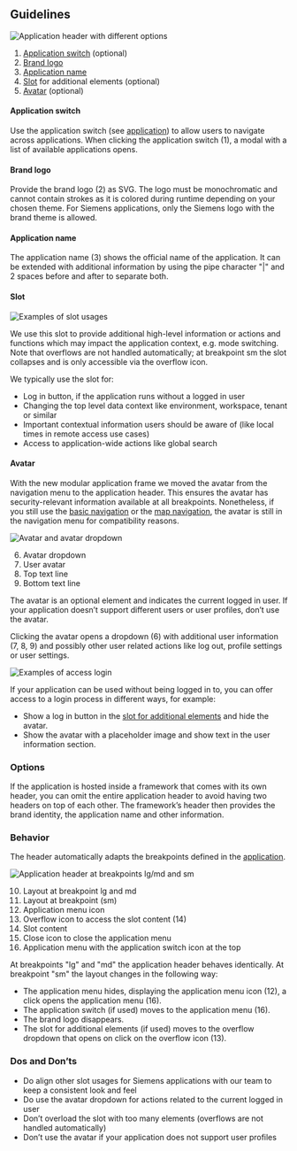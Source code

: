 ## Guidelines

![Application header with different options](https://www.figma.com/design/wEptRgAezDU1z80Cn3eZ0o/iX-Pattern-Illustrations?type=design&node-id=1634-56424&mode=design&t=4XzscFw57dE7McUX-11)

1. [Application switch](#application-switch) (optional)
2. [Brand logo](#brand-logo)
3. [Application name](#application-name)
4. [Slot](#slot) for additional elements (optional)
5. [Avatar](#avatar) (optional)

#### Application switch

Use the application switch (see [application](./application.mdx)) to allow users to navigate across applications. When clicking the application switch (1), a modal with a list of available applications opens.

#### Brand logo

Provide the brand logo (2) as SVG. The logo must be monochromatic and cannot contain strokes as it is colored during runtime depending on your chosen theme.
For Siemens applications, only the Siemens logo with the brand theme is allowed.

#### Application name

The application name (3) shows the official name of the application. It can be extended with additional information by using the pipe character "|" and 2 spaces before and after to separate both.

#### Slot

![Examples of slot usages](https://www.figma.com/design/wEptRgAezDU1z80Cn3eZ0o/iX-Pattern-Illustrations?type=design&node-id=1679-19526&mode=design&t=UPXhDWuRHtygtfFI-11)

We use this slot to provide additional high-level information or actions and functions which may impact the application context, e.g. mode switching. Note that overflows are not handled automatically; at breakpoint sm the slot collapses and is only accessible via the overflow icon.

We typically use the slot for:

- Log in button, if the application runs without a logged in user
- Changing the top level data context like environment, workspace, tenant or similar
- Important contextual information users should be aware of (like local times in remote access use cases)
- Access to application-wide actions like global search

#### Avatar

With the new modular application frame we moved the avatar from the navigation menu to the application header. This ensures the avatar has security-relevant information available at all breakpoints. Nonetheless, if you still use the [basic navigation](../../legacy/basic-navigation.md) or the [map navigation](../../legacy/map-navigation.md), the avatar is still in the navigation menu for compatibility reasons.

![Avatar and avatar dropdown](https://www.figma.com/design/wEptRgAezDU1z80Cn3eZ0o/iX-Pattern-Illustrations?type=design&node-id=1635-60462&mode=design&t=UPXhDWuRHtygtfFI-11)

6. Avatar dropdown
7. User avatar
8. Top text line
9. Bottom text line

The avatar is an optional element and indicates the current logged in user. If your application doesn’t support different users or user profiles, don’t use the avatar.

Clicking the avatar opens a dropdown (6) with additional user information (7, 8, 9) and possibly other user related actions like log out, profile settings or user settings.

![Examples of access login](https://www.figma.com/design/wEptRgAezDU1z80Cn3eZ0o/iX-Pattern-Illustrations?type=design&node-id=1636-62468&mode=design&t=4XzscFw57dE7McUX-11)

If your application can be used without being logged in to, you can offer access to a login process in different ways, for example:

- Show a log in button in the [slot for additional elements](#slot) and hide the avatar.
- Show the avatar with a placeholder image and show text in the user information section.

### Options

If the application is hosted inside a framework that comes with its own header, you can omit the entire application header to avoid having two headers on top of each other. The framework’s header then provides the brand identity, the application name and other information.

### Behavior

The header automatically adapts the breakpoints defined in the [application](./application.mdx).

![Application header at breakpoints lg/md and sm](https://www.figma.com/design/wEptRgAezDU1z80Cn3eZ0o/iX-Pattern-Illustrations?type=design&node-id=1636-62980&mode=design&t=4XzscFw57dE7McUX-11)

10. Layout at breakpoint lg and md
11. Layout at breakpoint (sm)
12. Application menu icon
13. Overflow icon to access the slot content (14)
14. Slot content
15. Close icon to close the application menu
16. Application menu with the application switch icon at the top

At breakpoints "lg" and "md" the application header behaves identically. At breakpoint "sm" the layout changes in the following way:

- The application menu hides, displaying the application menu icon (12), a click opens the application menu (16).
- The application switch (if used) moves to the application menu (16).
- The brand logo disappears.
- The slot for additional elements (if used) moves to the overflow dropdown that opens on click on the overflow icon (13).

### Dos and Don’ts

- Do align other slot usages for Siemens applications with our team to keep a consistent look and feel
- Do use the avatar dropdown for actions related to the current logged in user
- Don’t overload the slot with too many elements (overflows are not handled automatically)
- Don’t use the avatar if your application does not support user profiles
